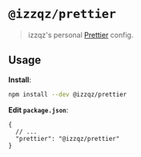 # `@izzqz/prettier`

> izzqz's personal [Prettier](https://prettier.io) config.

## Usage

**Install**:

```bash
npm install --dev @izzqz/prettier
```

**Edit `package.json`**:

```jsonc
{
  // ...
  "prettier": "@izzqz/prettier"
}
```
